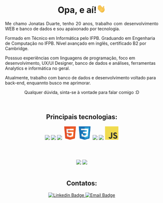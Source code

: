 
<h1 align="center"> Opa, e aí!<img src="https://raw.githubusercontent.com/ABSphreak/ABSphreak/master/gifs/Hi.gif" width="30px"> </h1>

<p align="justify">Me chamo Jonatas Duarte, tenho 20 anos, trabalho com desenvolvimento WEB e banco de dados e sou apaixonado por tecnologia. 

Formado em Técnico em Informática pelo IFPB. Graduando em Engenharia de Computação no IFPB. Nível avançado em inglês, certificado B2 por Cambridge. 

Posssuo experiências com linguagens de programação, foco em desenvolvimento, UX/UI Designer, banco de dados e análises, ferramentas Analytics e informática no geral.

Atualmente, trabalho com banco de dados e desenvolvimento voltado para back-end, enquannto busco me aprimorar.
 </p>
                    <p align="center">
                    Qualquer dúvida, sinta-se à vontade para falar comigo :D </p>

<br>

<h2 align="center"> Principais tecnologias: </h2>

<div align="center">
  <img width="45px" src="https://www.agenciacrow.com.br/themes/agencia-crow/assets/images/tech/github.png">
  <img width="44px" src="https://i.imgur.com/BgjSjn9.png">
  <img width="45px" src="https://i.imgur.com/o4FSeZ6.png">
  <img width="45px" src="https://raw.githubusercontent.com/devicons/devicon/c5378d6c2510ffa0b3e4475af95618a8048d6cf1/icons/html5/html5-original.svg">
  <img width="45px" src="https://raw.githubusercontent.com/devicons/devicon/master/icons/css3/css3-original.svg">
  <img width="45px" src="https://desenvolvimentoaberto.files.wordpress.com/2016/11/logoazuresql.png?w=640">
  <img width="45px" src="https://cdn-icons-png.flaticon.com/512/226/226777.png">
  <img width="45px" src="https://raw.githubusercontent.com/devicons/devicon/master/icons/javascript/javascript-original.svg">
 </div>
 
 <br><br>

<div align="center">
<img height="150em" src="https://github-readme-stats.vercel.app/api?username=jonatasduarte&theme=radical&show_icons=true"/>
<img height="150em" src="https://github-readme-stats.vercel.app/api/top-langs/?username=jonatasduarte&layout=compact&theme=radical"/>

<br>

</div>

<br>

<h2 align="center">Contatos:</h2>

<p align="center">
<a target="_blank" href="www.linkedin.com/in/jonatas-
duarte/">
<img src="https://img.shields.io/badge/LinkedIn-0077B5?style=for-the-badge&logo=linkedin&logoColor=white" alt="Linkedin Badge">
</a>
<a target="_blank" href="mailto:jonatasilvaduarte@gmail.com">
<img src="https://img.shields.io/badge/Gmail-D14836?style=for-the-badge&logo=gmail&logoColor=white" alt="Email Badge">
</a>

</p>

<br>
